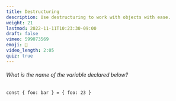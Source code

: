 ```yaml
---
title: Destructuring
description: Use destructuring to work with objects with ease.  
weight: 21
lastmod: 2022-11-11T10:23:30-09:00
draft: false
vimeo: 599073569
emoji: 🍳
video_length: 2:05
quiz: true
---
```


<quiz-modal options="foo:bar:undefined" answer="bar" prize="1">
  <h6>What is the name of the variable declared below?</h6>
  <code>const { foo: bar } = { foo: 23 }</code>
</quiz-modal>